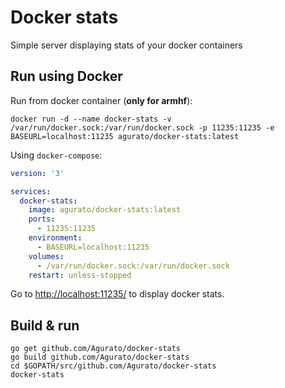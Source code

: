 # Docker stats

Simple server displaying stats of your docker containers

## Run using Docker

Run from docker container (**only for armhf**):

```shell
docker run -d --name docker-stats -v /var/run/docker.sock:/var/run/docker.sock -p 11235:11235 -e BASEURL=localhost:11235 agurato/docker-stats:latest
```

Using `docker-compose`:

```yaml
version: '3'

services:
  docker-stats:
    image: agurato/docker-stats:latest
    ports:
      - 11235:11235
    environment:
      - BASEURL=localhost:11235
    volumes:
      - /var/run/docker.sock:/var/run/docker.sock
    restart: unless-stopped
```

Go to [http://localhost:11235/](http://localhost:11235/) to display docker stats.

## Build & run

```shell
go get github.com/Agurato/docker-stats
go build github.com/Agurato/docker-stats
cd $GOPATH/src/github.com/Agurato/docker-stats
docker-stats
```
